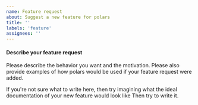 ```yaml
---
name: Feature request
about: Suggest a new feature for polars
title: ''
labels: 'feature'
assignees: ''
---
```



#### Describe your feature request

Please describe the behavior you want and the motivation. Please also provide
examples of how polars would be used if your feature request were added.

If you're not sure what to write here, then try imagining what the ideal
documentation of your new feature would look like Then try to write it.
